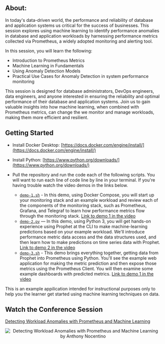 ## About:

In today's data-driven world, the performance and reliability of database and application systems us critical for the success of businesses. This session explores using machine learning to identify performance anomalies in database and application workloads by harnessing performance metrics collected via Prometheus, a widely adopted monitoring and alerting tool.

In this session, you will learn the following:
* Introduction to Prometheus Metrics
* Machine Learning in Fundamentals
* Using Anomaly Detection Models
* Practical Use Cases for Anomaly Detection in system performance monitoring

This session is designed for database administrators, DevOps engineers, data engineers, and anyone interested in ensuring the reliability and optimal performance of their database and application systems. Join us to gain valuable insights into how machine learning, when combined with Prometheus metrics, can change the we monitor and manage workloads, making them more efficient and resilient.


## Getting Started

* Install Docker Desktop: [https://docs.docker.com/engine/install/](https://docs.docker.com/engine/install/)

* Install Python: [https://www.python.org/downloads/](https://www.python.org/downloads/)

* Pull the repository and run the code each of the following scripts. You will want to run each line of code line by line in your terminal. If you're having trouble watch the video demos in the links below.

  * [`demo-1.sh`](https://github.com/nocentino/MetricsML/blob/main/demo-1.sh) - In this demo, using Docker Compose, you will start up your monitoring stack and an example workload and review each of the components of the monitoring stack, such as Prometheus, Grafana, and Telegraf to learn how performance metrics flow through the monitoring stack. [Link to demo 1 in the video](https://youtu.be/AleqE33JTgU?si=9A-N-8L0L34jXr7p&t=969)
  * [`demo-2.py`](https://github.com/nocentino/MetricsML/blob/main/demo-2.sh) — In this demo, using Python 3, you will get hands-on experience using Prophet at the CLI to make machine-learning predictions based on your example workload. We'll introduce performance metric data access and the data structures used, and then learn how to make predictions on time series data with Prophet. [Link to demo 2 in the video](https://youtu.be/AleqE33JTgU?si=4RL4If1CDtiPi1rz&t=2462)
  * [`demo-3.sh`](https://github.com/nocentino/MetricsML/blob/main/demo-3.sh) - This demo brings everything together, getting data from Prophet into Prometheus using Python. You'll see the example web application for making the metric prediction and then expose those metrics using the Prometheus Client. You will then examine some example dashboards with predicted metrics. [Link to demo 1 in the video](https://youtu.be/AleqE33JTgU?si=Gj04BIFs6rN9vNYs&t=3259)

This is an example appilication intended for instructional purposes only to help you the learner get started using machine learning techniques on data.

## Watch the Conference Session

[Detecting Workload Anomalies with Prometheus and Machine Learning](https://www.youtube.com/watch?v=AleqE33JTgU)

<p align="center">
  <img href="https://www.youtube.com/watch?v=AleqE33JTgU" src="https://www.nocentino.com/images/MetricsML_PowerShellSummit.png" alt="Detecting Workload Anomalies with Prometheus and Machine Learning by Anthony Nocentino" />
</p>

